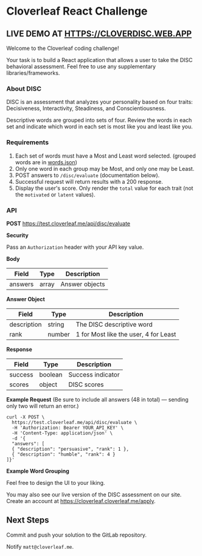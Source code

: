# Cloverleaf React Challenge

## LIVE DEMO AT [HTTPS://CLOVERDISC.WEB.APP](HTTPS://CLOVERDISC.WEB.APP)

Welcome to the Cloverleaf coding challenge!

Your task is to build a React application that allows a user to take the DISC behavioral assessment.
Feel free to use any supplementary libraries/frameworks.

### About DISC
DISC is an assessment that analyzes your personality based on four traits: Decisiveness, Interactivity, Steadiness, and Conscientiousness.

Descriptive words are grouped into sets of four. Review the words in each set and indicate which word in each set is most like you and least like you.

### Requirements
1. Each set of words must have a Most and Least word selected. (grouped words are in [words.json](./words.json))
2. Only one word in each group may be Most, and only one may be Least.
3. POST answers to `/disc/evaluate` (documentation below).
4. Successful request will return results with a 200 response.
5. Display the user's score. Only render the `total` value for each trait (not the `motivated` or `latent` values).

### API
**POST** https://test.cloverleaf.me/api/disc/evaluate

**Security**

Pass an `Authorization` header with your API key value.

**Body**

| Field | Type | Description |
| ----- | ---- | ----------- |
| answers | array | Answer objects |

**Answer Object**

| Field | Type | Description |
| ----- | ---- | ----------- |
| description | string | The DISC descriptive word |
| rank | number | 1 for Most like the user, 4 for Least |

**Response**

| Field | Type | Description |
| ----- | ---- | ----------- |
| success | boolean | Success indicator |
| scores | object | DISC scores |

**Example Request**
(Be sure to include all answers (48 in total) — sending only two will return an error.)
```
curl -X POST \
  https://test.cloverleaf.me/api/disc/evaluate \
  -H 'Authorization: Bearer YOUR_API_KEY' \
  -H 'Content-Type: application/json' \
  -d '{
  "answers": [
  { "description": "persuasive", "rank": 1 },
  { "description": "humble", "rank": 4 }
]}'
```

**Example Word Grouping**

Feel free to design the UI to your liking.

You may also see our live version of the DISC assessment on our site. Create an account at https://cloverleaf.cloverleaf.me/apply.

## Next Steps

Commit and push your solution to the GitLab repository.

Notify `matt@cloverleaf.me`.
